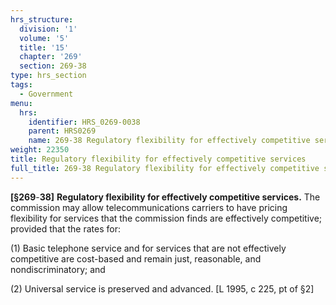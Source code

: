 ```yaml
---
hrs_structure:
  division: '1'
  volume: '5'
  title: '15'
  chapter: '269'
  section: 269-38
type: hrs_section
tags:
  - Government
menu:
  hrs:
    identifier: HRS_0269-0038
    parent: HRS0269
    name: 269-38 Regulatory flexibility for effectively competitive services
weight: 22350
title: Regulatory flexibility for effectively competitive services
full_title: 269-38 Regulatory flexibility for effectively competitive services
---
```

**[§269**-**38]** **Regulatory flexibility for effectively competitive services.** The commission may allow telecommunications carriers to have pricing flexibility for services that the commission finds are effectively competitive; provided that the rates for:

(1) Basic telephone service and for services that are not effectively competitive are cost-based and remain just, reasonable, and nondiscriminatory; and

(2) Universal service is preserved and advanced. [L 1995, c 225, pt of §2]